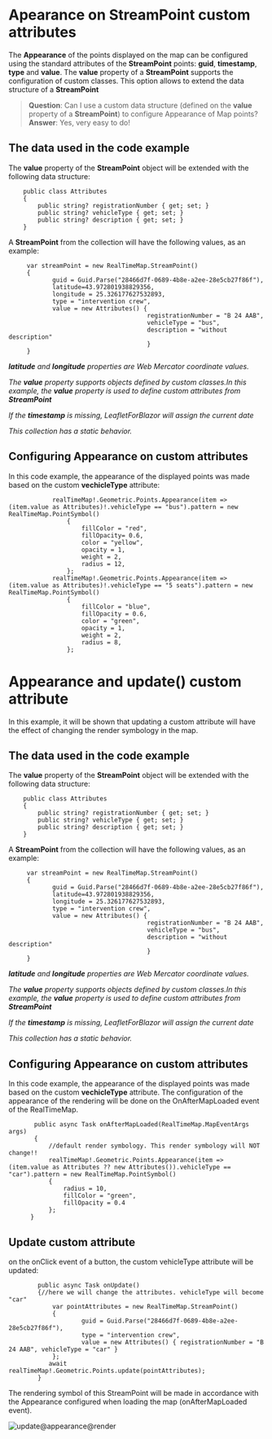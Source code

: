 # Apearance on StreamPoint custom attributes

The **Appearance** of the points displayed on the map can be configured using the standard attributes of the **StreamPoint** points: **guid**, **timestamp**, **type** and **value**.
The **value** property of a **StreamPoint** supports the configuration of custom classes. This option allows to extend the data structure of a **StreamPoint**

>**Question**: Can I use a custom data structure (defined on the **value** property of a **StreamPoint**) to configure Appearance of Map points?
>**Answer**: Yes, very easy to do!

## The data used in the code example

The **value** property of the **StreamPoint** object will be extended with the following data structure:

        public class Attributes
        {
            public string? registrationNumber { get; set; }
            public string? vehicleType { get; set; }
            public string? description { get; set; }
        }

A **StreamPoint** from the collection will have the following values, as an example:

         var streamPoint = new RealTimeMap.StreamPoint()
         {
                guid = Guid.Parse("28466d7f-0689-4b8e-a2ee-28e5cb27f86f"),
                latitude=43.972801938829356,
                longitude = 25.326177627532893,
                type = "intervention crew",
                value = new Attributes() { 
                                          registrationNumber = "B 24 AAB", 
                                          vehicleType = "bus", 
                                          description = "without description" 
                                          }
         }

_**latitude** and **longitude** properties are Web Mercator coordinate values._

_The **value** property supports objects defined by custom classes.In this example, the **value** property is used to define custom attributes from **StreamPoint**_

_If the **timestamp** is missing, LeafletForBlazor will assign the current date_

_This collection has a static behavior._

## Configuring Appearance on custom attributes

In this code example, the appearance of the displayed points was made based on the custom **vechicleType** attribute:

                realTimeMap!.Geometric.Points.Appearance(item => (item.value as Attributes)!.vehicleType == "bus").pattern = new RealTimeMap.PointSymbol()
                    {
                        fillColor = "red",
                        fillOpacity= 0.6,
                        color = "yellow",
                        opacity = 1,
                        weight = 2,
                        radius = 12,
                    };
                realTimeMap!.Geometric.Points.Appearance(item => (item.value as Attributes)!.vehicleType == "5 seats").pattern = new RealTimeMap.PointSymbol()
                    {
                        fillColor = "blue",
                        fillOpacity = 0.6,
                        color = "green",
                        opacity = 1,
                        weight = 2,
                        radius = 8,
                    };


# Appearance and update() custom attribute

In this example, it will be shown that updating a custom attribute will have the effect of changing the render symbology in the map.

## The data used in the code example

The **value** property of the **StreamPoint** object will be extended with the following data structure:

        public class Attributes
        {
            public string? registrationNumber { get; set; }
            public string? vehicleType { get; set; }
            public string? description { get; set; }
        }

A **StreamPoint** from the collection will have the following values, as an example:

         var streamPoint = new RealTimeMap.StreamPoint()
         {
                guid = Guid.Parse("28466d7f-0689-4b8e-a2ee-28e5cb27f86f"),
                latitude=43.972801938829356,
                longitude = 25.326177627532893,
                type = "intervention crew",
                value = new Attributes() { 
                                          registrationNumber = "B 24 AAB", 
                                          vehicleType = "bus", 
                                          description = "without description" 
                                          }
         }

_**latitude** and **longitude** properties are Web Mercator coordinate values._

_The **value** property supports objects defined by custom classes.In this example, the **value** property is used to define custom attributes from **StreamPoint**_

_If the **timestamp** is missing, LeafletForBlazor will assign the current date_

_This collection has a static behavior._

## Configuring Appearance on custom attributes

In this code example, the appearance of the displayed points was made based on the custom **vechicleType** attribute. The configuration of the appearance of the rendering will be done on the OnAfterMapLoaded event of the RealTimeMap.


           public async Task onAfterMapLoaded(RealTimeMap.MapEventArgs args)
           {
               //default render symbology. This render symbology will NOT change!!
               realTimeMap!.Geometric.Points.Appearance(item =>  (item.value as Attributes ?? new Attributes()).vehicleType == "car").pattern = new RealTimeMap.PointSymbol()
               {
                   radius = 10,
                   fillColor = "green",
                   fillOpacity = 0.4
               };
          }

## Update custom attribute

on the onClick event of a button, the custom vehicleType attribute will be updated:


            public async Task onUpdate()
            {//here we will change the attributes. vehicleType will become "car"
                var pointAttributes = new RealTimeMap.StreamPoint()
                {
                        guid = Guid.Parse("28466d7f-0689-4b8e-a2ee-28e5cb27f86f"),
                        type = "intervention crew",
                        value = new Attributes() { registrationNumber = "B 24 AAB", vehicleType = "car" }
                };
               await realTimeMap!.Geometric.Points.update(pointAttributes);
            }

The rendering symbol of this StreamPoint will be made in accordance with the Appearance configured when loading the map (onAfterMapLoaded event).

![update@appearance@render](https://github.com/ichim/LeafletForBlazor-NuGet/assets/8348463/581ec7bc-4f87-4082-9bc8-56af7f8cc0a2)



